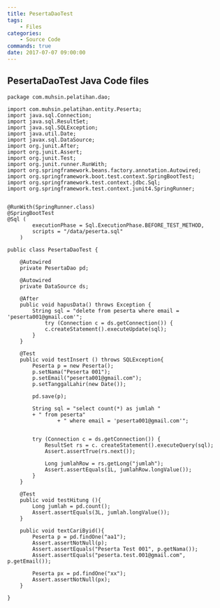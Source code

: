 ```yaml
---
title: PesertaDaoTest
tags:
    - Files
categories:
    - Source Code
commands: true
date: 2017-07-07 09:00:00
---
```


## PesertaDaoTest Java Code files

    package com.muhsin.pelatihan.dao;

    import com.muhsin.pelatihan.entity.Peserta;
    import java.sql.Connection;
    import java.sql.ResultSet;
    import java.sql.SQLException;
    import java.util.Date;
    import javax.sql.DataSource;
    import org.junit.After;
    import org.junit.Assert;
    import org.junit.Test;
    import org.junit.runner.RunWith;
    import org.springframework.beans.factory.annotation.Autowired;
    import org.springframework.boot.test.context.SpringBootTest;
    import org.springframework.test.context.jdbc.Sql;
    import org.springframework.test.context.junit4.SpringRunner;


    @RunWith(SpringRunner.class)
    @SpringBootTest
    @Sql (
            executionPhase = Sql.ExecutionPhase.BEFORE_TEST_METHOD,
            scripts = "/data/peserta.sql"
        )

    public class PesertaDaoTest {
        
        @Autowired
        private PesertaDao pd;

        @Autowired
        private DataSource ds;
        
        @After
        public void hapusData() throws Exception {
            String sql = "delete from peserta where email = 'peserta001@gmail.com'";
                try (Connection c = ds.getConnection()) {
                c.createStatement().executeUpdate(sql);
            }
        }
        
        @Test
        public void testInsert () throws SQLException{
            Peserta p = new Peserta();
            p.setNama("Peserta 001");
            p.setEmail("peserta001@gmail.com");
            p.setTanggalLahir(new Date());
            
            pd.save(p);
            
            String sql = "select count(*) as jumlah "
    		+ " from peserta"
                    + " where email = 'peserta001@gmail.com'";

            
            try (Connection c = ds.getConnection()) {
                ResultSet rs = c. createStatement().executeQuery(sql);
                Assert.assertTrue(rs.next());
                
                Long jumlahRow = rs.getLong("jumlah");
                Assert.assertEquals(1L, jumlahRow.longValue());
            }
        }
        
        @Test
        public void testHitung (){
            Long jumlah = pd.count();
            Assert.assertEquals(3L, jumlah.longValue());
        }
        
        public void textCariByid(){
            Peserta p = pd.findOne("aa1");
            Assert.assertNotNull(p);
            Assert.assertEquals("Peserta Test 001", p.getNama());
            Assert.assertEquals("peserta.test.001@gmail.com", p.getEmail());
            
            Peserta px = pd.findOne("xx");
            Assert.assertNotNull(px);
        }
        
    }
